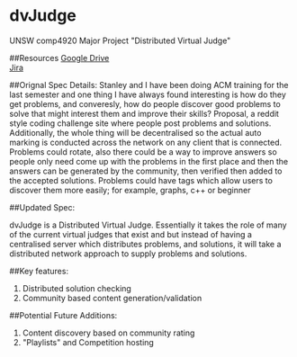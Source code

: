 # dvJudge
UNSW comp4920 Major Project "Distributed Virtual Judge"

##Resources
[Google Drive](https://drive.google.com/drive/folders/0BxD6wDvDG5hRfklTaUxrM0VNV2pqcm9sazFiNjhHQ3paSHRNN3JnODlLazU2d3B1Yjh6WDA)  
[Jira](https://dvjudge.atlassian.net/projects/DVJ/summary)


##Orignal Spec
Details: Stanley and I have been doing ACM training for the last semester and one thing I have always found interesting is how do they get problems, and converesly, how do people discover good problems to solve that might interest them and improve their skills? Proposal, a reddit style coding challenge site where people post problems and solutions. Additionally, the whole thing will be decentralised so the actual auto marking is conducted across the network on any client that is connected. Problems could rotate, also there could be a way to improve answers so people only need come up with the problems in the first place and then the answers can be generated by the community, then verified then added to the accepted solutions. Problems could have tags which allow users to discover them more easily; for example, graphs, c++ or beginner

##Updated Spec:

dvJudge is a Distributed Virtual Judge. Essentially it takes the role of many of the current virtual judges that exist and but instead of having a centralised server which distributes problems, and solutions, it will take a distributed network approach to supply problems and solutions.

##Key features:
1. Distributed solution checking
2. Community based content generation/validation


##Potential Future Additions:
1. Content discovery based on community rating
2. "Playlists" and Competition hosting
